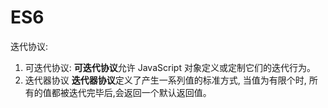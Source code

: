 # ES6

迭代协议:

1. 可迭代协议:
   **可迭代协议**允许 JavaScript 对象定义或定制它们的迭代行为。
2. 迭代器协议
   **迭代器协议**定义了产生一系列值的标准方式, 当值为有限个时, 所有的值都被迭代完毕后,会返回一个默认返回值。
